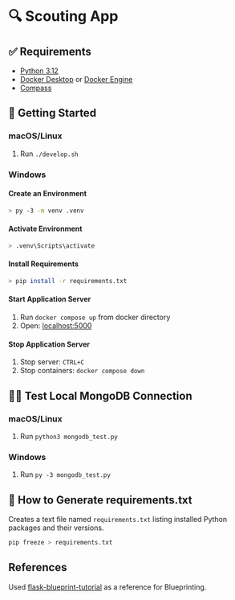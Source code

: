 # 🔍 Scouting App

## ✅ Requirements

- [Python 3.12](https://www.python.org/downloads/)
- [Docker Desktop](https://www.docker.com) or [Docker Engine](https://docs.docker.com/engine/install/)
- [Compass](https://www.mongodb.com/products/tools/compass)

## 🚀 Getting Started

### macOS/Linux

1. Run `./develop.sh`

### Windows

#### Create an Environment

```bash
> py -3 -m venv .venv
```

#### Activate Environment

```bash
> .venv\Scripts\activate
```

#### Install Requirements

```bash
> pip install -r requirements.txt
```

#### Start Application Server

1. Run `docker compose up` from docker directory
1. Open: [localhost:5000](http://localhost:5000)

#### Stop Application Server

1. Stop server: `CTRL+C`
1. Stop containers: `docker compose down`

## 🧑‍🔬 Test Local MongoDB Connection

### macOS/Linux

1. Run `python3 mongodb_test.py`

### Windows

1. Run `py -3 mongodb_test.py`

## 📝 How to Generate requirements.txt

Creates a text file named `requirements.txt` listing installed Python packages and their versions.

```bash
pip freeze > requirements.txt
```

## References

Used [flask-blueprint-tutorial](https://github.com/hackersandslackers/flask-blueprint-tutorial/tree/master) as a reference for Blueprinting.
